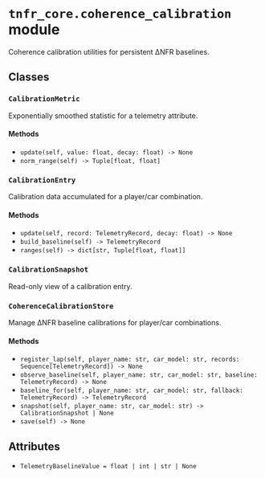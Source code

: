 # `tnfr_core.coherence_calibration` module
Coherence calibration utilities for persistent ΔNFR baselines.

## Classes
### `CalibrationMetric`
Exponentially smoothed statistic for a telemetry attribute.

#### Methods
- `update(self, value: float, decay: float) -> None`
- `norm_range(self) -> Tuple[float, float]`

### `CalibrationEntry`
Calibration data accumulated for a player/car combination.

#### Methods
- `update(self, record: TelemetryRecord, decay: float) -> None`
- `build_baseline(self) -> TelemetryRecord`
- `ranges(self) -> dict[str, Tuple[float, float]]`

### `CalibrationSnapshot`
Read-only view of a calibration entry.

### `CoherenceCalibrationStore`
Manage ΔNFR baseline calibrations for player/car combinations.

#### Methods
- `register_lap(self, player_name: str, car_model: str, records: Sequence[TelemetryRecord]) -> None`
- `observe_baseline(self, player_name: str, car_model: str, baseline: TelemetryRecord) -> None`
- `baseline_for(self, player_name: str, car_model: str, fallback: TelemetryRecord) -> TelemetryRecord`
- `snapshot(self, player_name: str, car_model: str) -> CalibrationSnapshot | None`
- `save(self) -> None`

## Attributes
- `TelemetryBaselineValue = float | int | str | None`

